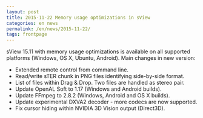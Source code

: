 ```yaml
---
layout: post
title: 2015-11-22 Memory usage optimizations in sView
categories: en news
permalink: /en/news/2015-11-22/
tags: frontpage
---
```


sView 15.11 with memory usage optimizations is available on all supported platforms (Windows, OS X, Ubuntu, Android).
Main changes in new version:

* Extended remote control from command line.
* Read/write sTER chunk in PNG files identifying side-by-side format.
* List of files within Drag & Drop. Two files are handled as stereo pair.
* Update OpenAL Soft to 1.17 (Windows and Android builds).
* Update FFmpeg to 2.8.2 (Windows, Android and OS X builds).
* Update experimental DXVA2 decoder - more codecs are now supported.
* Fix cursor hiding within NVIDIA 3D Vision output (Direct3D).
<!--break-->
